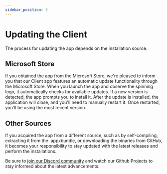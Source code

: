 ```yaml
---
sidebar_position: 3
---
```


# Updating the Client

The process for updating the app depends on the installation source.

## Microsoft Store

If you obtained the app from the Microsoft Store, we're pleased to inform you that our Client app features an automatic update functionality through the Microsoft Store. When you launch the app and observe the spinning logo, it automatically checks for available updates. If a new version is detected, the app prompts you to install it. After the update is installed, the application will close, and you'll need to manually restart it. Once restarted, you'll be using the most recent version.

## Other Sources

If you acquired the app from a different source, such as by self-compiling, extracting it from the .appxbundle, or downloading the binaries from GitHub, it becomes your responsibility to stay updated with the latest releases and perform the installations.

Be sure to [join our Discord community](https://discord.gg/NEdNen2dSu) and watch our Github Projects to stay informed about the latest advancements.
